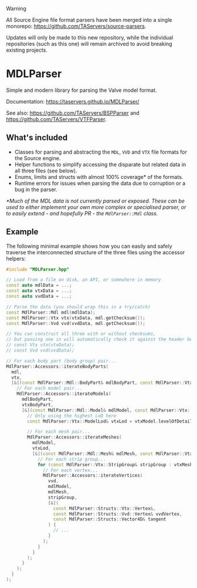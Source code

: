 >[!WARNING]
>All Source Engine file format parsers have been merged into a single monorepo: https://github.com/TAServers/source-parsers.
>
>Updates will only be made to this new repository, while the individual repositories (such as this one) will remain archived to avoid breaking existing projects.

# MDLParser

Simple and modern library for parsing the Valve model format.

Documentation: https://taservers.github.io/MDLParser/

See also: https://github.com/TAServers/BSPParser and https://github.com/TAServers/VTFParser.

## What's included

- Classes for parsing and abstracting the `MDL`, `VVD` and `VTX` file formats for the Source engine.
- Helper functions to simplify accessing the disparate but related data in all three files (see below).
- Enums, limits and structs with almost 100% coverage* of the formats.
- Runtime errors for issues when parsing the data due to corruption or a bug in the parser.

_*Much of the MDL data is not currently parsed or exposed. These can be used to either implement your own more complex
or specialised parser, or to easily extend - and hopefully PR - the `MdlParser::Mdl` class._

## Example

The following minimal example shows how you can easily and safely traverse the interconnected structure of the three
files using the accessor helpers:

```cpp
#include "MDLParser.hpp"

// Load from a file on disk, an API, or somewhere in memory
const auto mdlData = ...;
const auto vtxData = ...;
const auto vvdData = ...;

// Parse the data (you should wrap this in a try/catch)
const MdlParser::Mdl mdl(mdlData);
const MdlParser::Vtx vtx(vtxData, mdl.getChecksum());
const MdlParser::Vvd vvd(vvdData, mdl.getChecksum());

// You can construct all three with or without checksums,
// but passing one in will automatically check it against the header before parsing
// const Vtx vtx(vtxData);
// const Vvd vvd(vvdData);

// For each body part (body group) pair...
MdlParser::Accessors::iterateBodyParts(
  mdl,
  vtx,
  [&](const MdlParser::Mdl::BodyPart& mdlBodyPart, const MdlParser::Vtx::BodyPart& vtxBodyPart) {
    // For each model pair...
    MdlParser::Accessors::iterateModels(
      mdlBodyPart,
      vtxBodyPart,
      [&](const MdlParser::Mdl::Model& mdlModel, const MdlParser::Vtx::Model& vtxModel) {
        // Only using the highest LoD here
        const MdlParser::Vtx::ModelLod& vtxLod = vtxModel.levelOfDetails[0];

        // For each mesh pair...
        MdlParser::Accessors::iterateMeshes(
          mdlModel,
          vtxLod,
          [&](const MdlParser::Mdl::Mesh& mdlMesh, const MdlParser::Vtx::Mesh& vtxMesh) {
            // For each strip group...
            for (const MdlParser::Vtx::StripGroup& stripGroup : vtxMesh.stripGroups) {
              // For each vertex...
              MdlParser::Accessors::iterateVertices(
                vvd,
                mdlModel,
                mdlMesh,
                stripGroup,
                [&](
                  const MdlParser::Structs::Vtx::Vertex&,
                  const MdlParser::Structs::Vvd::Vertex& vvdVertex,
                  const MdlParser::Structs::Vector4D& tangent
                ) {
                  // ...
                }
              );
            }
          }
        );
      }
    );
  }
);
```
